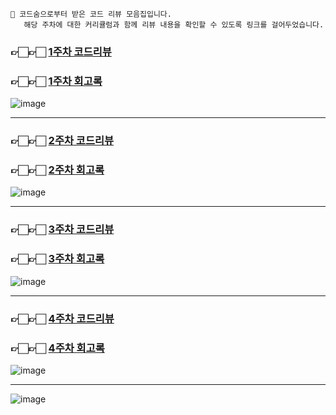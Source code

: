 
    📌 코드숨으로부터 받은 코드 리뷰 모음집입니다.  
       해당 주차에 대한 커리큘럼과 함께 리뷰 내용을 확인할 수 있도록 링크를 걸어두었습니다.


### 👉🏻👉🏻 [1주차 코드리뷰](https://github.com/CodeSoom/spring-week1-assignment-1/pull/9)
### 👉🏻👉🏻 [1주차 회고록](https://domean.tistory.com/181)


![image](https://user-images.githubusercontent.com/67456294/107159249-351be000-69d2-11eb-8ab3-2dc163b59180.png)

---------------------------------------------------------------------------------------------------------------------

### 👉🏻👉🏻 [2주차 코드리뷰](https://github.com/CodeSoom/spring-week2-assignment-1/pull/2)
### 👉🏻👉🏻 [2주차 회고록](https://domean.tistory.com/186)

![image](https://user-images.githubusercontent.com/67456294/107159300-62688e00-69d2-11eb-894c-4ca9a7738f64.png)

---------------------------------------------------------------------------------------------------------------------

### 👉🏻👉🏻 [3주차 코드리뷰](https://github.com/CodeSoom/spring-week3-assignment-1/pull/8)
### 👉🏻👉🏻 [3주차 회고록](https://domean.tistory.com/191)
![image](https://user-images.githubusercontent.com/67456294/107159310-77452180-69d2-11eb-86a1-6bff23cef08b.png)

---------------------------------------------------------------------------------------------------------------------

### 👉🏻👉🏻 [4주차 코드리뷰](github.com/CodeSoom/spring-week4-assignment-1/pull/10)
### 👉🏻👉🏻 [4주차 회고록](https://domean.tistory.com/203)
![image](https://user-images.githubusercontent.com/67456294/109059407-93adc180-7727-11eb-9101-ca3ba971f809.png)

---------------------------------------------------------------------------------------------------------------------

![image](https://user-images.githubusercontent.com/67456294/109059488-a627fb00-7727-11eb-8713-11e245296525.png)
